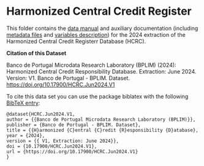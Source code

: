# Harmonized Central Credit Register

 This folder contains the [data manual](https://github.com/BPLIM/Manuals/blob/master/Data/HCRC/JUN24/manual_hcrc_Jun2024.pdf) and auxiliary documentation (including [metadata files](https://github.com/BPLIM/Manuals/blob/master/Data/HCRC/JUN24/aux_files/metafiles) and [variables description](https://github.com/BPLIM/Manuals/blob/master/Data/HCRC/JUN24/aux_files/variables_description)) for the 2024 extraction of the Harmonized Central Credit Registerr Database (HCRC).


**Citation of this Dataset**

Banco de Portugal Microdata Research Laboratory (BPLIM) (2024): Harmonized Central Credit Responsibility Database. Extraction: June 2024. Version: V1. Banco de Portugal - BPLIM. Dataset. https://doi.org/10.17900/HCRC.Jun2024.V1


To cite this data set you can use the package biblatex with the following [BibTeX entry](https://github.com/BPLIM/Manuals/tree/master/Data/HCRC/JUN24/aux_files/bibtex/HCRC.bib):

```
@dataset{HCRC.Jun2024.V1,
author = {{Banco de Portugal Microdata Research Laboratory (BPLIM)}},
publisher = {Banco de Portugal - BPLIM. Dataset},
title = {{H}armonized {C}entral {C}redit {R}esponsibility {D}atabase},
year = {2024},
version = {{ V1, Extraction: June 2024}},
doi = {10.17900/HCRC.Jun2024.V1},
url = {https://doi.org/10.17900/HCRC.Jun2024.V1}
}
```